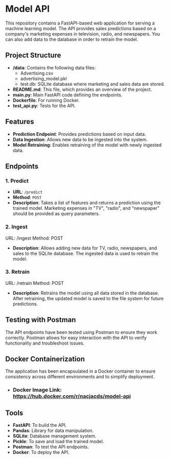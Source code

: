 # Model API

This repository contains a FastAPI-based web application for serving a machine learning model. The API provides sales predictions based on a company's marketing expenses in television, radio, and newspapers. You can also add data to the database in order to retrain the model.

## Project Structure
- **/data**: Contains the following data files:
  - Advertising.csv
  - advertising_model.pkl
  - test.db: SQLite database where marketing and sales data are stored.
- **README.md**: This file, which provides an overview of the project.
- **main.py**: Main FastAPI code defining the endpoints.
- **Dockerfile**: For running Docker.
- **test_api.py**: Tests for the API.

## Features

- **Prediction Endpoint**: Provides predictions based on input data.
- **Data Ingestion**: Allows new data to be ingested into the system.
- **Model Retraining**: Enables retraining of the model with newly ingested data.

## Endpoints

### 1. Predict
- **URL**: `/predict`
- **Method**: `POST`
- **Description**: Takes a list of features and returns a prediction using the trained model. Marketing expenses in "TV", "radio", and "newspaper" should be provided as query parameters.

### 2. Ingest
URL: /ingest
Method: POST
- **Description**: Allows adding new data for TV, radio, newspapers, and sales to the SQLite database. The ingested data is used to retrain the model.

### 3. Retrain
URL: /retrain
Method: POST
- **Description**: Retrains the model using all data stored in the database. After retraining, the updated model is saved to the file system for future predictions.

## Testing with Postman
The API endpoints have been tested using Postman to ensure they work correctly. Postman allows for easy interaction with the API to verify functionality and troubleshoot issues.

## Docker Containerization
The application has been encapsulated in a Docker container to ensure consistency across different environments and to simplify deployment.
- ### Docker Image Link: https://hub.docker.com/r/nacjacds/model-api
## Tools
- **FastAPI**: To build the API.
- **Pandas**: Library for data manipulation.
- **SQLite**: Database management system.
- **Pickle**: To save and load the trained model.
- **Postman**: To test the API endpoints.
- **Docker**: To deploy the API.
